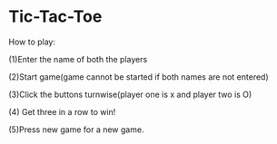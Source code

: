 # Tic-Tac-Toe

How to play:

(1)Enter the name of both the players

(2)Start game(game cannot be started if both names are not entered)

(3)Click the buttons turnwise(player one is x and player two is O)

(4) Get three in a row to win!

(5)Press new game for a new game.
